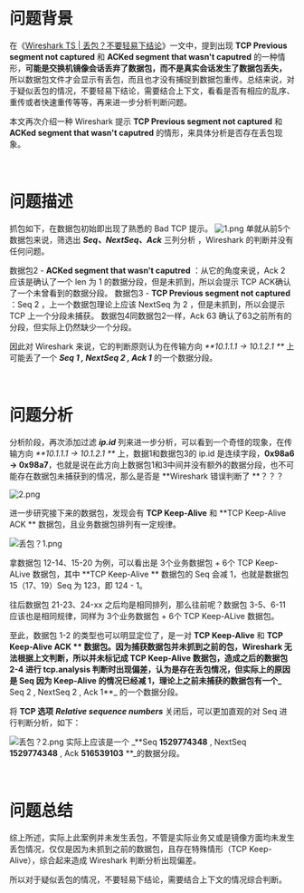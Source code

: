 # 问题背景
在《[Wireshark TS | 丢包？不要轻易下结论](https://github.com/7ace/learnwireshark/edit/main/md/Wireshark%20%E5%AE%9E%E4%BE%8B/Wireshark%20TS%20-%20%E4%B8%A2%E5%8C%85%EF%BC%9F%E4%B8%8D%E8%A6%81%E8%BD%BB%E6%98%93%E4%B8%8B%E7%BB%93%E8%AE%BA.md)》一文中，提到出现 **TCP Previous segment not captured** 和 **ACKed segment that wasn't caputred** 的一种情形，**可能是交换机镜像会话丢弃了数据包，而不是真实会话发生了数据包丢失，** 所以数据包文件才会显示有丢包，而且也才没有捕捉到数据包重传。总结来说，对于疑似丢包的情况，不要轻易下结论，需要结合上下文，看看是否有相应的乱序、重传或者快速重传等等，再来进一步分析判断问题。

本文再次介绍一种 Wireshark 提示 **TCP Previous segment not captured** 和 **ACKed segment that wasn't caputred** 的情形，来具体分析是否存在丢包现象。

<br/>

# 问题描述
抓包如下，在数据包初始即出现了熟悉的 Bad TCP 提示。
![1.png](https://cdn.nlark.com/yuque/0/2021/png/2777842/1622683243637-ef8498c6-c3f2-4b75-9f36-048f8023a85b.png#align=left&display=inline&height=119&margin=%5Bobject%20Object%5D&name=1.png&originHeight=119&originWidth=1635&size=23305&status=done&style=none&width=1635)
单就从前5个数据包来说，筛选出 **_Seq、NextSeq、Ack_** 三列分析 ，Wireshark 的判断并没有任何问题。


数据包2 - **ACKed segment that wasn't caputred** ：从它的角度来说，Ack 2 应该是确认了一个 len 为 1 的数据分段，但是未抓到，所以会提示 TCP ACK确认了一个未曾看到的数据分段。
数据包3 - **TCP Previous segment not captured** ：Seq 2 ，上一个数据包理论上应该 NextSeq 为 2 ，但是未抓到，所以会提示 TCP 上一个分段未捕获。
数据包4同数据包2一样，Ack 63 确认了63之前所有的分段，但实际上仍然缺少一个分段。

因此对 Wireshark 来说，它的判断原则认为在传输方向 _**10.1.1.1 -> 10.1.2.1 **_ 上可能丢了一个 _**Seq 1 , NextSeq 2 , Ack 1**_ 的一个数据分段。

<br/>

# 问题分析
分析阶段，再次添加过滤 _**ip.id**_ 列来进一步分析，可以看到一个奇怪的现象，在传输方向 _**10.1.1.1 -> 10.1.2.1 **_ 上，数据1和数据包3的 ip.id 是连续字段，**0x98a6 -> 0x98a7**，也就是说在此方向上数据包1和3中间并没有额外的数据分段，也不可能存在数据包未捕获到的情况，那么是否是 **Wireshark 错误判断了 **？？？

![2.png](https://cdn.nlark.com/yuque/0/2021/png/2777842/1622683264132-99fbf671-909c-424e-b608-56ea59b16644.png#align=left&display=inline&height=117&margin=%5Bobject%20Object%5D&name=2.png&originHeight=117&originWidth=1758&size=25749&status=done&style=none&width=1758)


进一步研究接下来的数据包，发现会有 **TCP Keep-Alive** 和 **TCP Keep-Alive ACK ** 数据包，且业务数据包排列有一定规律。

![丢包？1.png](https://cdn.nlark.com/yuque/0/2021/png/2777842/1622802674678-d2e582d5-bceb-4b43-8433-7ff3b7f33c02.png#align=left&display=inline&height=521&margin=%5Bobject%20Object%5D&name=%E4%B8%A2%E5%8C%85%EF%BC%9F1.png&originHeight=521&originWidth=1708&size=118828&status=done&style=none&width=1708)

拿数据包 12-14、15-20 为例，可以看出是 3个业务数据包 + 6个 TCP Keep-ALive 数据包，其中 **TCP Keep-Alive ** 数据包的 Seq 会减 1，也就是数据包15（17、19）Seq 为 123，即 124 - 1。


往后数据包 21-23、24-xx 之后均是相同排列，那么往前呢？数据包 3-5、6-11 应该也是相同规律，同样为 3个业务数据包 + 6个 TCP Keep-ALive 数据包。

至此，数据包 1-2 的类型也可以明显定位了，是一对 **TCP Keep-Alive** 和 **TCP Keep-Alive ACK ** 数据包。因为捕获数据包并未抓到之前的包，Wireshark 无法根据上文判断，所以并未标记成 TCP Keep-Alive 数据包，造成之后的数据包 2-4 进行 tcp.analysis 判断时出现偏差，认为是存在丢包情况，但实际上的原因是 Seq 因为 Keep-Alive 的情况已经减 1，理论上之前未捕获的数据包有一个_** Seq 2 , NextSeq 2 , Ack 1**_ 的一个数据分段。

将 **TCP 选项** _**Relative sequence numbers**_ 关闭后，可以更加直观的对 Seq 进行判断分析，如下：

![丢包？2.png](https://cdn.nlark.com/yuque/0/2021/png/2777842/1622862648079-4e6e2ff9-8424-43fe-938c-d50f9350720d.png#align=left&display=inline&height=518&margin=%5Bobject%20Object%5D&name=%E4%B8%A2%E5%8C%85%EF%BC%9F2.png&originHeight=518&originWidth=2001&size=137645&status=done&style=none&width=2001)
实际上应该是一个 _**Seq ****1529774348**** , NextSeq ****1529774348**** , Ack ****516539103**** **_的数据分段。

<br/>

# 问题总结
综上所述，实际上此案例并未发生丢包，不管是实际业务又或是镜像方面均未发生丢包情况，仅仅是因为未抓到之前的数据包，且存在特殊情形（TCP Keep-Alive），综合起来造成 Wireshark 判断分析出现偏差。

所以对于疑似丢包的情况，不要轻易下结论，需要结合上下文的情况综合判断。






